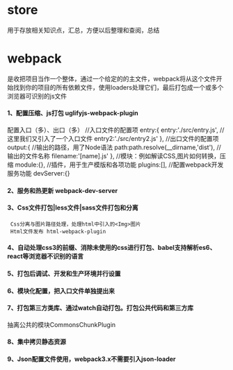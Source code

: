 # store
用于存放相关知识点，汇总，方便以后整理和查阅，总结
# webpack
是收把项目当作一个整体，通过一个给定的的主文件，webpack将从这个文件开始找到你的项目的所有依赖文件，使用loaders处理它们，最后打包成一个或多个浏览器可识别的js文件
#### 1、配置压缩、js打包   uglifyjs-webpack-plugin
   配置入口（多）、出口（多）
  //入口文件的配置项    entry:{
        entry:'./src/entry.js',
        //这里我们又引入了一个入口文件
        entry2:'./src/entry2.js'
    },
    //出口文件的配置项    output:{
        //输出的路径，用了Node语法
        path:path.resolve(__dirname,'dist'),
        //输出的文件名称
        filename:'[name].js'
    },
    //模块：例如解读CSS,图片如何转换，压缩    module:{},
    //插件，用于生产模版和各项功能    plugins:[],
    //配置webpack开发服务功能    devServer:{}
#### 2、服务和热更新 webpack-dev-server
#### 3、Css文件打包|less文件|sass文件打包和分离
     Css分离与图片路径处理，处理html中引入的<Img>图片
     Html文件发布 html-webpack-plugin
#### 4、自动处理css3的前缀、消除未使用的css进行打包、babel支持解析es6、react等浏览器不识别的语言
#### 5、打包后调试、开发和生产环境并行设置
#### 6、模块化配置，把入口文件单独提出来
#### 7、打包第三方类库、通过watch自动打包。打包公共代码和第三方库
抽离公共的模块CommonsChunkPlugin
#### 8、集中拷贝静态资源
#### 9、Json配置文件使用，webpack3.x不需要引入json-loader

